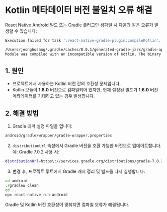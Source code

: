 # Kotlin 메타데이터 버전 불일치 오류 해결

React Native Android 빌드 또는 Gradle 플러그인 컴파일 시 다음과 같은 오류가 발생할 수 있습니다:

```bash
Execution failed for task ':react-native-gradle-plugin:compileKotlin'.

/Users/jeonghosang/.gradle/caches/8.0.1/generated-gradle-jars/gradle-api-8.0.1.jar!/META-INF/configuration-cache.kotlin_module:
Module was compiled with an incompatible version of Kotlin. The binary version of its metadata is 1.8.0, expected version is 1.6.0.
```

## 1. 원인

- 프로젝트에서 사용하는 Kotlin 버전 간의 호환성 문제입니다.
- Kotlin 모듈이 **1.8.0** 버전으로 컴파일되어 있지만, 현재 설정된 빌드가 **1.6.0** 버전 메타데이터를 기대하고 있는 경우 발생합니다.

## 2. 해결 방법

1. Gradle 래퍼 설정 파일을 엽니다:

```bash
android/gradle/wrapper/gradle-wrapper.properties
```

2. `distributionUrl` 속성에서 Gradle 버전을 호환 가능한 버전으로 업데이트합니다.  
   예: Gradle 7.0.2 사용 시:

```bash
distributionUrl=https\://services.gradle.org/distributions/gradle-7.0.2-all.zip
```

3. 변경 후, 프로젝트 루트에서 Gradle 캐시 정리 및 빌드를 다시 실행합니다:

```bash
cd android
./gradlew clean
cd ..
npx react-native run-android
```

Gradle 및 Kotlin 버전 호환성이 맞춰지면 컴파일 오류가 해결됩니다.
